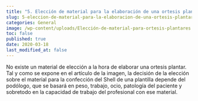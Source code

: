 ```yaml
---
title: "5. Elección de material para la elaboración de una ortesis plantar"
slug: 5-eleccion-de-material-para-la-elaboracion-de-una-ortesis-plantar
categories: General
image: /wp-content/uploads/Elección-de-material-para-ortesis-plantares.001.jpeg
toc: false
published: true
date: 2020-03-18
last_modified_at: false
---
```

No existe un material de elección a la hora de elaborar una ortesis plantar. Tal y como se expone en el artículo de la imagen, la decisión de la elección sobre el material para la confección del Shell de una plantilla depende del podólogo, que se basará en peso, trabajo, ocio, patología del paciente y sobretodo en la capacidad de trabajo del profesional con ese material.